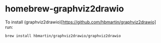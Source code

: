 # homebrew-graphviz2drawio

To install (graphviz2drawio)[https://github.com/hbmartin/graphviz2drawio] run:

```bash
brew install hbmartin/graphviz2drawio/graphviz2drawio
```
